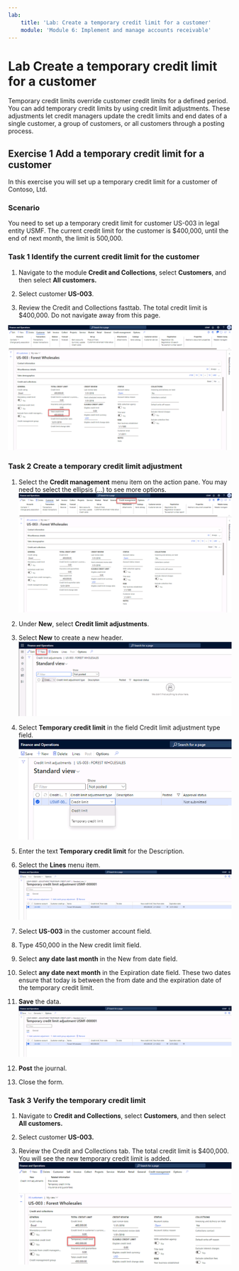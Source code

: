```yaml
---
lab:
    title: 'Lab: Create a temporary credit limit for a customer'
    module: 'Module 6: Implement and manage accounts receivable'
---
```


# Lab Create a temporary credit limit for a customer

Temporary credit limits override customer credit limits for a defined period. You can add temporary credit limits by using credit limit adjustments. These adjustments let credit managers update the credit limits and end dates of a single customer, a group of customers, or all customers through a posting process. 

## Exercise 1 Add a temporary credit limit for a customer

In this exercise you will set up a temporary credit limit for a customer of Contoso, Ltd. 

### Scenario 

You need to set up a temporary credit limit for customer US-003 in legal entity USMF. The current credit limit for the customer is $400,000, until the end of next month, the limit is 500,000.

 

### Task 1 Identify the current credit limit for the customer

1. Navigate to the module **Credit and Collections**, select **Customers**, and then select **All customers.**

2. Select customer **US-003**.

3. Review the Credit and Collections fasttab. The total credit limit is $400,000. Do not navigate away from this page.

![](../images/Module_3_Activity_1_-_Create_a_temporary_credit_limit_for_a_customer_image1.png) 

 

### Task 2 Create a temporary credit limit adjustment


1. Select the **Credit management** menu item on the action pane. You may need to select the ellipsis (...) to see more options. 
![](../images/Module_3_Activity_1_-_Create_a_temporary_credit_limit_for_a_customer_image2.png)
 

2. Under **New**, select **Credit limit adjustments**.
3. Select **New** to create a new header. 
![](../images/Module_3_Activity_1_-_Create_a_temporary_credit_limit_for_a_customer_image3.png)

4. Select **Temporary credit limit** in the field Credit limit adjustment type field. 
![](../images/Module_3_Activity_1_-_Create_a_temporary_credit_limit_for_a_customer_image4.png)

 

7. Enter the text **Temporary credit limit** for the Description.

8. Select the **Lines** menu item. 
![](../images/Module_3_Activity_1_-_Create_a_temporary_credit_limit_for_a_customer_image5.png)

 

9. Select **US-003** in the customer account field.

10. Type 450,000 in the New credit limit field. 

11. Select **any date last month** in the New from date field.

12. Select **any date next month** in the Expiration date field. These two dates ensure that today is between the from date and the expiration date of the temporary credit limit.
13. **Save** the data. 
![](../images/Module_3_Activity_1_-_Create_a_temporary_credit_limit_for_a_customer_image6.png)

14. **Post** the journal.

15. Close the form.

 

### Task 3 Verify the temporary credit limit

 

1. Navigate to **Credit and Collections**, select **Customers**, and then select **All customers.**

2. Select customer **US-003.**

3. Review the Credit and Collections tab. The total credit limit is $400,000. You will see the new temporary credit limit is added. 
![](../images/Module_3_Activity_1_-_Create_a_temporary_credit_limit_for_a_customer_image7.png)

 
